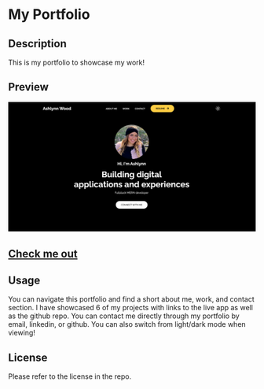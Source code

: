# My Portfolio

## Description
This is my portfolio to showcase my work! 

## Preview
![portfolio-preview](./images/portfolio.png)

## [Check me out](https://ashlynnwood.github.io/advanced-css-portfolio/)

## Usage
You can navigate this portfolio and find a short about me, work, and contact section. I have showcased 6 of my projects with links to the live app as well as the github repo. You can contact me directly through my portfolio by email, linkedin, or github. You can also switch from light/dark mode when viewing!

## License
Please refer to the license in the repo.